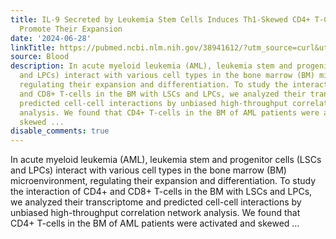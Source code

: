```yaml
---
title: IL-9 Secreted by Leukemia Stem Cells Induces Th1-Skewed CD4+ T-Cells, which
  Promote Their Expansion
date: '2024-06-28'
linkTitle: https://pubmed.ncbi.nlm.nih.gov/38941612/?utm_source=curl&utm_medium=rss&utm_campaign=journals&utm_content=7603509&fc=None&ff=20240629181447&v=2.18.0.post9+e462414
source: Blood
description: In acute myeloid leukemia (AML), leukemia stem and progenitor cells (LSCs
  and LPCs) interact with various cell types in the bone marrow (BM) microenvironment,
  regulating their expansion and differentiation. To study the interaction of CD4+
  and CD8+ T-cells in the BM with LSCs and LPCs, we analyzed their transcriptome and
  predicted cell-cell interactions by unbiased high-throughput correlation network
  analysis. We found that CD4+ T-cells in the BM of AML patients were activated and
  skewed ...
disable_comments: true
---
```

In acute myeloid leukemia (AML), leukemia stem and progenitor cells (LSCs and LPCs) interact with various cell types in the bone marrow (BM) microenvironment, regulating their expansion and differentiation. To study the interaction of CD4+ and CD8+ T-cells in the BM with LSCs and LPCs, we analyzed their transcriptome and predicted cell-cell interactions by unbiased high-throughput correlation network analysis. We found that CD4+ T-cells in the BM of AML patients were activated and skewed ...